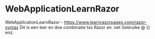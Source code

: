 # WebApplicationLearnRazor
WebApplicationLearnRazor - https://www.learnrazorpages.com/razor-syntax
Dit is een leer en doe combinatie tss Razor en .net
Gebruike @ {} enz.

